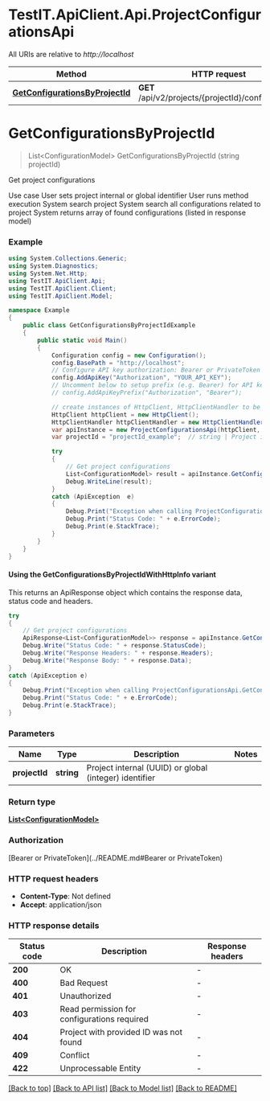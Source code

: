 # TestIT.ApiClient.Api.ProjectConfigurationsApi

All URIs are relative to *http://localhost*

| Method | HTTP request | Description |
|--------|--------------|-------------|
| [**GetConfigurationsByProjectId**](ProjectConfigurationsApi.md#getconfigurationsbyprojectid) | **GET** /api/v2/projects/{projectId}/configurations | Get project configurations |

<a id="getconfigurationsbyprojectid"></a>
# **GetConfigurationsByProjectId**
> List&lt;ConfigurationModel&gt; GetConfigurationsByProjectId (string projectId)

Get project configurations

 Use case  User sets project internal or global identifier  User runs method execution  System search project  System search all configurations related to project  System returns array of found configurations (listed in response model)

### Example
```csharp
using System.Collections.Generic;
using System.Diagnostics;
using System.Net.Http;
using TestIT.ApiClient.Api;
using TestIT.ApiClient.Client;
using TestIT.ApiClient.Model;

namespace Example
{
    public class GetConfigurationsByProjectIdExample
    {
        public static void Main()
        {
            Configuration config = new Configuration();
            config.BasePath = "http://localhost";
            // Configure API key authorization: Bearer or PrivateToken
            config.AddApiKey("Authorization", "YOUR_API_KEY");
            // Uncomment below to setup prefix (e.g. Bearer) for API key, if needed
            // config.AddApiKeyPrefix("Authorization", "Bearer");

            // create instances of HttpClient, HttpClientHandler to be reused later with different Api classes
            HttpClient httpClient = new HttpClient();
            HttpClientHandler httpClientHandler = new HttpClientHandler();
            var apiInstance = new ProjectConfigurationsApi(httpClient, config, httpClientHandler);
            var projectId = "projectId_example";  // string | Project internal (UUID) or global (integer) identifier

            try
            {
                // Get project configurations
                List<ConfigurationModel> result = apiInstance.GetConfigurationsByProjectId(projectId);
                Debug.WriteLine(result);
            }
            catch (ApiException  e)
            {
                Debug.Print("Exception when calling ProjectConfigurationsApi.GetConfigurationsByProjectId: " + e.Message);
                Debug.Print("Status Code: " + e.ErrorCode);
                Debug.Print(e.StackTrace);
            }
        }
    }
}
```

#### Using the GetConfigurationsByProjectIdWithHttpInfo variant
This returns an ApiResponse object which contains the response data, status code and headers.

```csharp
try
{
    // Get project configurations
    ApiResponse<List<ConfigurationModel>> response = apiInstance.GetConfigurationsByProjectIdWithHttpInfo(projectId);
    Debug.Write("Status Code: " + response.StatusCode);
    Debug.Write("Response Headers: " + response.Headers);
    Debug.Write("Response Body: " + response.Data);
}
catch (ApiException e)
{
    Debug.Print("Exception when calling ProjectConfigurationsApi.GetConfigurationsByProjectIdWithHttpInfo: " + e.Message);
    Debug.Print("Status Code: " + e.ErrorCode);
    Debug.Print(e.StackTrace);
}
```

### Parameters

| Name | Type | Description | Notes |
|------|------|-------------|-------|
| **projectId** | **string** | Project internal (UUID) or global (integer) identifier |  |

### Return type

[**List&lt;ConfigurationModel&gt;**](ConfigurationModel.md)

### Authorization

[Bearer or PrivateToken](../README.md#Bearer or PrivateToken)

### HTTP request headers

 - **Content-Type**: Not defined
 - **Accept**: application/json


### HTTP response details
| Status code | Description | Response headers |
|-------------|-------------|------------------|
| **200** | OK |  -  |
| **400** | Bad Request |  -  |
| **401** | Unauthorized |  -  |
| **403** | Read permission for configurations required |  -  |
| **404** | Project with provided ID was not found |  -  |
| **409** | Conflict |  -  |
| **422** | Unprocessable Entity |  -  |

[[Back to top]](#) [[Back to API list]](../README.md#documentation-for-api-endpoints) [[Back to Model list]](../README.md#documentation-for-models) [[Back to README]](../README.md)


